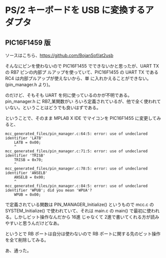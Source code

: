 # PS/2 キーボードを USB に変換するアダプタ

## PIC16F1459 版

ソースはこちら、https://github.com/BojanSof/at2usb

そんなにピンを使わないので PIC16F1455 でできないかと思ったが、UART TX の RB7 ピンの内部プ
ルアップを使っていて、PIC16F1455 の UART TX である RC4 は内部プルアップが使えないから、単
に入れかえることができない。(pin_manager.h より)。

のだけど、そもそも UART を何に使っているのかが不明である。pin_manager.h に RB7_某関数がい
ろいろ定義されているが、他で全く使われていない。ということはどうでも良いはずである。

ということで、そのまま MPLAB X IDE でマイコンを PIC16F1455 に変更してみると、

```
mcc_generated_files/pin_manager.c:64:5: error: use of undeclared identifier 'LATB'
    LATB = 0x00;
    ^
mcc_generated_files/pin_manager.c:71:5: error: use of undeclared identifier 'TRISB'
    TRISB = 0x70;
    ^
mcc_generated_files/pin_manager.c:78:5: error: use of undeclared identifier 'ANSELB'
    ANSELB = 0x00;
    ^
mcc_generated_files/pin_manager.c:84:5: error: use of undeclared identifier 'WPUB'; did you mean 'WPUA'?
    WPUB = 0x00; 
```

で定義されている関数は PIN_MANAGER_Initialize() というもので mcc.c の SYSTEM_Initialize()
で使われていて、それは main.c の main() で最初に使われる。しかしビット操作なんだから 16進
じゃなくて 2進で書いてくれる方が読みやすいと思うんだけどなあ。

というとで RB ポートは自分は使わないので RB ポートに関する先のビット操作を全て削除してみる。

あ、通った。
